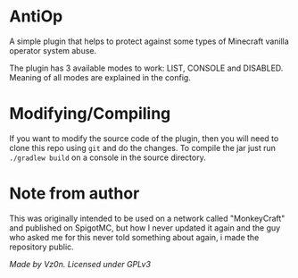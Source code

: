 # AntiOp

A simple plugin that helps to protect against some types of Minecraft vanilla operator system abuse.

The plugin has 3 available modes to work: LIST, CONSOLE
and DISABLED. Meaning of all modes are explained in the config.

# Modifying/Compiling

If you want to modify the source code of the plugin, then you will need to
clone this repo using `git` and do the changes. To compile the jar just run `./gradlew build` on a console in the source directory.

# Note from author

This was originally intended to be used on a network called "MonkeyCraft" and published on SpigotMC, but how I never updated
it again and the guy who asked me for this never told something about again, i made the repository public.

*Made by Vz0n. Licensed under GPLv3*